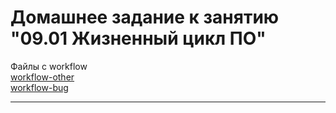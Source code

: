 # Домашнее задание к занятию "09.01 Жизненный цикл ПО"

Файлы с workflow  
[workflow-other](other.xml)  
[workflow-bug](bug.xml)  
  
---
